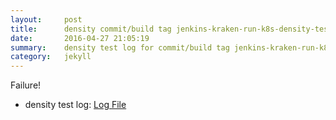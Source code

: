 ```yaml
---
layout:     post
title:      density commit/build tag jenkins-kraken-run-k8s-density-tests-65-30
date:       2016-04-27 21:05:19
summary:    density test log for commit/build tag jenkins-kraken-run-k8s-density-tests-65-30.
category:   jekyll
---
```


Failure!

- density test log: [Log File](http://s3-us-west-2.amazonaws.com/kraken-e2e-logs/density/jenkins-kraken-run-k8s-density-tests-65-30.log)
